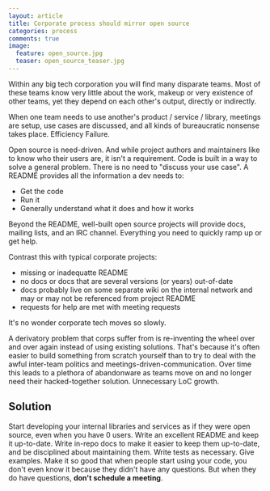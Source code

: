 ```yaml
---
layout: article
title: Corporate process should mirror open source
categories: process
comments: true
image:
  feature: open_source.jpg
  teaser: open_source_teaser.jpg
---
```


Within any big tech corporation you will find many disparate teams. Most of
these teams know very little about the work, makeup or very existence of other
teams, yet they depend on each other's output, directly or indirectly.

When one team needs to use another's product / service / library, meetings are
setup, use cases are discussed, and all kinds of bureaucratic nonsense takes
place. Efficiency Failure.

Open source is need-driven. And while project authors and maintainers like to
know who their users are, it isn't a requirement. Code is built in a way to
solve a general problem. There is no need to "discuss your use case". A README
provides all the information a dev needs to:

- Get the code
- Run it
- Generally understand what it does and how it works

Beyond the README, well-built open source projects will provide docs, mailing lists,
and an IRC channel. Everything you need to quickly ramp up or get help.

Contrast this with typical corporate projects:

 - missing or inadequatte README
 - no docs or docs that are several versions (or years) out-of-date
 - docs probably live on some separate wiki on the internal network and may or
   may not be referenced from project README
 - requests for help are met with meeting requests

It's no wonder corporate tech moves so slowly.

A derivatory problem that corps suffer from is re-inventing the wheel over and
over again instead of using existing solutions. That's because it's often easier
to build something from scratch yourself than to try to deal with the awful
inter-team politics and meetings-driven-communication. Over time this leads to a
plethora of abandonware as teams move on and no longer need their
hacked-together solution. Unnecessary LoC growth.

## Solution

Start developing your internal libraries and services as if they were open
source, even when you have 0 users. Write an excellent README and keep it
up-to-date. Write in-repo docs to make it easier to keep them up-to-date, and be
disciplined about maintaining them. Write tests as necessary. Give examples.
Make it so good that when people start using your code, you don't even know it
because they didn't have any questions. But when they do have questions, **don't
schedule a meeting**.
